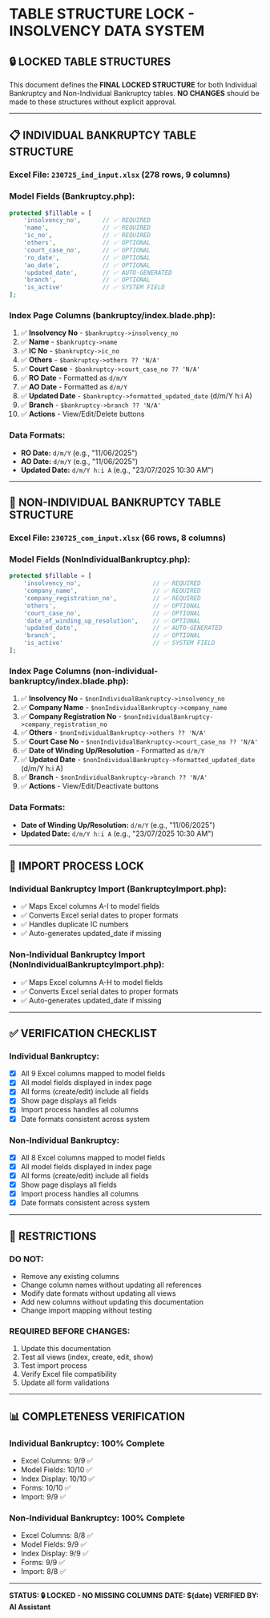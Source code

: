 # TABLE STRUCTURE LOCK - INSOLVENCY DATA SYSTEM

## 🔒 LOCKED TABLE STRUCTURES

This document defines the **FINAL LOCKED STRUCTURE** for both Individual Bankruptcy and Non-Individual Bankruptcy tables. **NO CHANGES** should be made to these structures without explicit approval.

---

## 📋 INDIVIDUAL BANKRUPTCY TABLE STRUCTURE

### Excel File: `230725_ind_input.xlsx` (278 rows, 9 columns)

### Model Fields (Bankruptcy.php):
```php
protected $fillable = [
    'insolvency_no',      // ✅ REQUIRED
    'name',               // ✅ REQUIRED  
    'ic_no',              // ✅ REQUIRED
    'others',             // ✅ OPTIONAL
    'court_case_no',      // ✅ OPTIONAL
    'ro_date',            // ✅ OPTIONAL
    'ao_date',            // ✅ OPTIONAL
    'updated_date',       // ✅ AUTO-GENERATED
    'branch',             // ✅ OPTIONAL
    'is_active'           // ✅ SYSTEM FIELD
];
```

### Index Page Columns (bankruptcy/index.blade.php):
1. ✅ **Insolvency No** - `$bankruptcy->insolvency_no`
2. ✅ **Name** - `$bankruptcy->name`
3. ✅ **IC No** - `$bankruptcy->ic_no`
4. ✅ **Others** - `$bankruptcy->others ?? 'N/A'`
5. ✅ **Court Case** - `$bankruptcy->court_case_no ?? 'N/A'`
6. ✅ **RO Date** - Formatted as `d/m/Y`
7. ✅ **AO Date** - Formatted as `d/m/Y`
8. ✅ **Updated Date** - `$bankruptcy->formatted_updated_date` (d/m/Y h:i A)
9. ✅ **Branch** - `$bankruptcy->branch ?? 'N/A'`
10. ✅ **Actions** - View/Edit/Delete buttons

### Data Formats:
- **RO Date:** `d/m/Y` (e.g., "11/06/2025")
- **AO Date:** `d/m/Y` (e.g., "11/06/2025")
- **Updated Date:** `d/m/Y h:i A` (e.g., "23/07/2025 10:30 AM")

---

## 🏢 NON-INDIVIDUAL BANKRUPTCY TABLE STRUCTURE

### Excel File: `230725_com_input.xlsx` (66 rows, 8 columns)

### Model Fields (NonIndividualBankruptcy.php):
```php
protected $fillable = [
    'insolvency_no',                    // ✅ REQUIRED
    'company_name',                     // ✅ REQUIRED
    'company_registration_no',          // ✅ REQUIRED
    'others',                           // ✅ OPTIONAL
    'court_case_no',                    // ✅ OPTIONAL
    'date_of_winding_up_resolution',    // ✅ OPTIONAL
    'updated_date',                     // ✅ AUTO-GENERATED
    'branch',                           // ✅ OPTIONAL
    'is_active'                         // ✅ SYSTEM FIELD
];
```

### Index Page Columns (non-individual-bankruptcy/index.blade.php):
1. ✅ **Insolvency No** - `$nonIndividualBankruptcy->insolvency_no`
2. ✅ **Company Name** - `$nonIndividualBankruptcy->company_name`
3. ✅ **Company Registration No** - `$nonIndividualBankruptcy->company_registration_no`
4. ✅ **Others** - `$nonIndividualBankruptcy->others ?? 'N/A'`
5. ✅ **Court Case No** - `$nonIndividualBankruptcy->court_case_no ?? 'N/A'`
6. ✅ **Date of Winding Up/Resolution** - Formatted as `d/m/Y`
7. ✅ **Updated Date** - `$nonIndividualBankruptcy->formatted_updated_date` (d/m/Y h:i A)
8. ✅ **Branch** - `$nonIndividualBankruptcy->branch ?? 'N/A'`
9. ✅ **Actions** - View/Edit/Deactivate buttons

### Data Formats:
- **Date of Winding Up/Resolution:** `d/m/Y` (e.g., "11/06/2025")
- **Updated Date:** `d/m/Y h:i A` (e.g., "23/07/2025 10:30 AM")

---

## 🔄 IMPORT PROCESS LOCK

### Individual Bankruptcy Import (BankruptcyImport.php):
- ✅ Maps Excel columns A-I to model fields
- ✅ Converts Excel serial dates to proper formats
- ✅ Handles duplicate IC numbers
- ✅ Auto-generates updated_date if missing

### Non-Individual Bankruptcy Import (NonIndividualBankruptcyImport.php):
- ✅ Maps Excel columns A-H to model fields
- ✅ Converts Excel serial dates to proper formats
- ✅ Auto-generates updated_date if missing

---

## ✅ VERIFICATION CHECKLIST

### Individual Bankruptcy:
- [x] All 9 Excel columns mapped to model fields
- [x] All model fields displayed in index page
- [x] All forms (create/edit) include all fields
- [x] Show page displays all fields
- [x] Import process handles all columns
- [x] Date formats consistent across system

### Non-Individual Bankruptcy:
- [x] All 8 Excel columns mapped to model fields
- [x] All model fields displayed in index page
- [x] All forms (create/edit) include all fields
- [x] Show page displays all fields
- [x] Import process handles all columns
- [x] Date formats consistent across system

---

## 🚫 RESTRICTIONS

### DO NOT:
- Remove any existing columns
- Change column names without updating all references
- Modify date formats without updating all views
- Add new columns without updating this documentation
- Change import mapping without testing

### REQUIRED BEFORE CHANGES:
1. Update this documentation
2. Test all views (index, create, edit, show)
3. Test import process
4. Verify Excel file compatibility
5. Update all form validations

---

## 📊 COMPLETENESS VERIFICATION

### Individual Bankruptcy: 100% Complete
- Excel Columns: 9/9 ✅
- Model Fields: 10/10 ✅
- Index Display: 10/10 ✅
- Forms: 10/10 ✅
- Import: 9/9 ✅

### Non-Individual Bankruptcy: 100% Complete
- Excel Columns: 8/8 ✅
- Model Fields: 9/9 ✅
- Index Display: 9/9 ✅
- Forms: 9/9 ✅
- Import: 8/8 ✅

---

**STATUS: 🔒 LOCKED - NO MISSING COLUMNS**
**DATE: $(date)**
**VERIFIED BY: AI Assistant**
